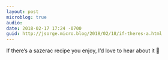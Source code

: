 ```yaml
---
layout: post
microblog: true
audio: 
date: 2018-02-17 17:24 -0700
guid: http://jsorge.micro.blog/2018/02/18/if-theres-a.html
---
```

If there’s a sazerac recipe you enjoy, I’d love to hear about it 🥃
